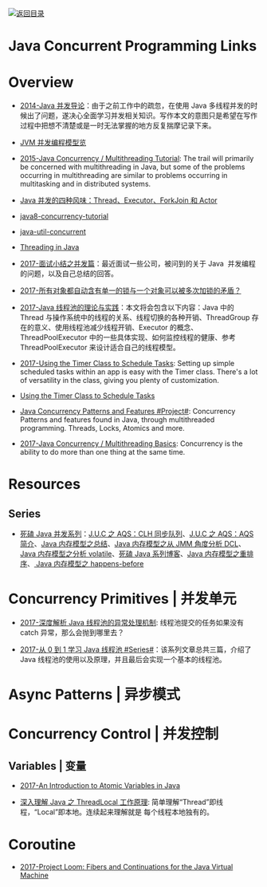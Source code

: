[![返回目录](https://user-images.githubusercontent.com/5803001/38079637-ff0abcf0-3371-11e8-9b76-ad651620afc7.jpg)](https://github.com/wxyyxc1992/Awesome-Links)

# Java Concurrent Programming Links

# Overview

- [2014-Java 并发导论](http://ifeve.com/concurrency-paper/)：由于之前工作中的疏忽，在使用 Java 多线程并发的时候出了问题，遂决心全面学习并发相关知识。写作本文的意图只是希望在写作过程中把想不清楚或是一时无法掌握的地方反复揣摩记录下来。

- [JVM 并发编程模型览](http://www.qingjingjie.com/blogs/23)

* [2015-Java Concurrency / Multithreading Tutorial](http://tutorials.jenkov.com/java-concurrency/index.html): The trail will primarily be concerned with multithreading in Java, but some of the problems occurring in multithreading are similar to problems occurring in multitasking and in distributed systems.

* [Java 并发的四种风味：Thread、Executor、ForkJoin 和 Actor](http://www.open-open.com/lib/view/open1421202894171.html)

* [java8-concurrency-tutorial](http://winterbe.com/posts/2015/04/07/java8-concurrency-tutorial-thread-executor-examples/)

* [java-util-concurrent](http://tutorials.jenkov.com/java-util-concurrent/index.html)

* [Threading in Java](https://medium.com/@behzodbekqodirov/threading-java-541bd986647d#.lmwvdmeje)

- [2017-面试小结之并发篇](http://ginobefunny.com/post/java_concurrent_interview_questions/)：最近面试一些公司，被问到的关于 Java  并发编程的问题，以及自己总结的回答。

* [2017-所有对象都自动含有单一的锁与一个对象可以被多次加锁的矛盾？](https://parg.co/bO2)

* [2017-Java 线程池的理论与实践](http://www.jianshu.com/p/0478e283cfef)：本文将会包含以下内容：Java 中的 Thread 与操作系统中的线程的关系、线程切换的各种开销、ThreadGroup 存在的意义、使用线程池减少线程开销、Executor 的概念、ThreadPoolExecutor 中的一些具体实现、如何监控线程的健康、参考 ThreadPoolExecutor 来设计适合自己的线程模型。

- [2017-Using the Timer Class to Schedule Tasks](https://dzone.com/articles/using-timer-class-to-schedule-tasks): Setting up simple scheduled tasks within an app is easy with the Timer class. There's a lot of versatility in the class, giving you plenty of customization.

* [Using the Timer Class to Schedule Tasks](https://dzone.com/articles/using-timer-class-to-schedule-tasks)

- [Java Concurrency Patterns and Features #Project#](https://parg.co/UVC): Concurrency Patterns and features found in Java, through multithreaded programming. Threads, Locks, Atomics and more.

- [2017-Java Concurrency / Multithreading Basics](https://www.callicoder.com/java-concurrency-multithreading-basics/): Concurrency is the ability to do more than one thing at the same time.

# Resources

## Series

- [死磕 Java 并发系列](http://cmsblogs.com/?author=1)：[J.U.C 之 AQS：CLH 同步队列](http://cmsblogs.com/?p=2188)、[J.U.C 之 AQS：AQS 简介](http://cmsblogs.com/?p=2174)、[Java 内存模型之总结](http://cmsblogs.com/?p=2167)、[Java 内存模型之从 JMM 角度分析 DCL](http://cmsblogs.com/?p=2161)、[Java 内存模型之分析 volatile](http://cmsblogs.com/?p=2148)、[死磕 Java 系列博客](http://cmsblogs.com/?p=2122)、[Java 内存模型之重排序](http://cmsblogs.com/?p=2116)、[ Java 内存模型之 happens-before](http://cmsblogs.com/?p=2102)

# Concurrency Primitives | 并发单元

- [2017-深度解析 Java 线程池的异常处理机制](https://github.com/aCoder2013/blog/issues/3): 线程池提交的任务如果没有 catch 异常，那么会抛到哪里去？

* [2017-从 0 到 1 学习 Java 线程池 #Series#](http://6me.us/TOE3)：该系列文章总共三篇，介绍了 Java 线程池的使用以及原理，并且最后会实现一个基本的线程池。

# Async Patterns | 异步模式

# Concurrency Control | 并发控制

## Variables | 变量

- [2017-An Introduction to Atomic Variables in Java](http://www.baeldung.com/java-atomic-variables)

* [深入理解 Java 之 ThreadLocal 工作原理](http://allenwu.itscoder.com/threadlocal-source): 简单理解“Thread”即线程，“Local”即本地。连续起来理解就是 每个线程本地独有的。

# Coroutine

- [2017-Project Loom: Fibers and Continuations for the Java Virtual Machine](http://cr.openjdk.java.net/~rpressler/loom/Loom-Proposal.html)
